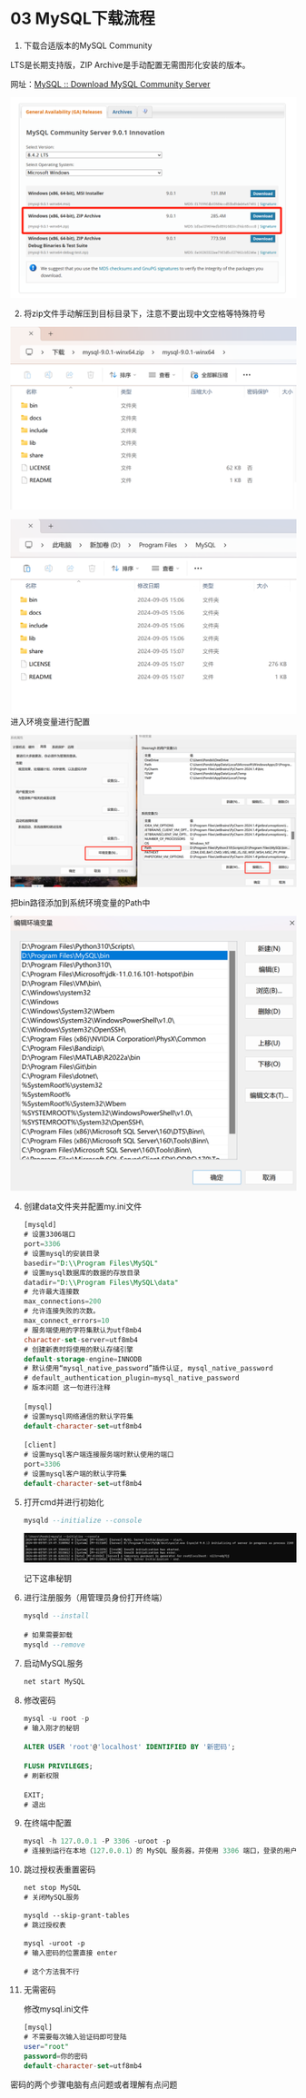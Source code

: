 # 03 MySQL下载流程

1. 下载合适版本的MySQL Community

LTS是长期支持版，ZIP Archive是手动配置无需图形化安装的版本。

网址：[MySQL :: Download MySQL Community Server](https://dev.mysql.com/downloads/mysql/)

![1725519177278](assets/1725519177278.png)

2. 将zip文件手动解压到目标目录下，注意不要出现中文空格等特殊符号

![image-20240905150824141](assets/image-20240905150824141.png)

![image-20240905150747280](assets/image-20240905150747280.png)进入环境变量进行配置

![image-20240905151024363](assets/image-20240905151024363.png)

把bin路径添加到系统环境变量的Path中

![image-20240905151053903](assets/image-20240905151053903.png)

4. 创建data文件夹并配置my.ini文件

   ```sql
   [mysqld]
   # 设置3306端口
   port=3306
   # 设置mysql的安装目录
   basedir="D:\\Program Files\MySQL"
   # 设置mysql数据库的数据的存放目录
   datadir="D:\\Program Files\MySQL\data"
   # 允许最大连接数
   max_connections=200
   # 允许连接失败的次数。
   max_connect_errors=10
   # 服务端使用的字符集默认为utf8mb4
   character-set-server=utf8mb4
   # 创建新表时将使用的默认存储引擎
   default-storage-engine=INNODB
   # 默认使用“mysql_native_password”插件认证, mysql_native_password
   # default_authentication_plugin=mysql_native_password
   # 版本问题 这一句进行注释
   
   [mysql]
   # 设置mysql网络通信的默认字符集
   default-character-set=utf8mb4
   
   [client]
   # 设置mysql客户端连接服务端时默认使用的端口
   port=3306
   # 设置mysql客户端的默认字符集
   default-character-set=utf8mb4
   ```

5. 打开cmd并进行初始化

   ```sql
   mysqld --initialize --console
   ```

   ![image-20240905152020075](assets/image-20240905152020075.png)

   记下这串秘钥

6. 进行注册服务（用管理员身份打开终端）

   ```sql
   mysqld --install
   
   # 如果需要卸载
   mysqld --remove
   ```

7. 启动MySQL服务

   ```python
   net start MySQL
   ```

8. 修改密码

   ```sql
   mysql -u root -p
   # 输入刚才的秘钥
   
   ALTER USER 'root'@'localhost' IDENTIFIED BY '新密码';
   
   FLUSH PRIVILEGES;
   # 刷新权限
   
   EXIT;
   # 退出
   ```

9. 在终端中配置

   ```sql
   mysql -h 127.0.0.1 -P 3306 -uroot -p
   # 连接到运行在本地（127.0.0.1）的 MySQL 服务器，并使用 3306 端口，登录的用户名是 root，系统会提示输入密码
   ```

10. 跳过授权表重置密码

    ```sqlite
    net stop MySQL
    # 关闭MySQL服务
    
    mysqld --skip-grant-tables
    # 跳过授权表
    
    mysql -uroot -p
    # 输入密码的位置直接 enter
    
    # 这个方法我不行
    ```

11. 无需密码

    修改mysql.ini文件

    ```sql
    [mysql]
    # 不需要每次输入验证码即可登陆
    user="root"
    password=你的密码
    default-character-set=utf8mb4
    ```

    

密码的两个步骤电脑有点问题或者理解有点问题
